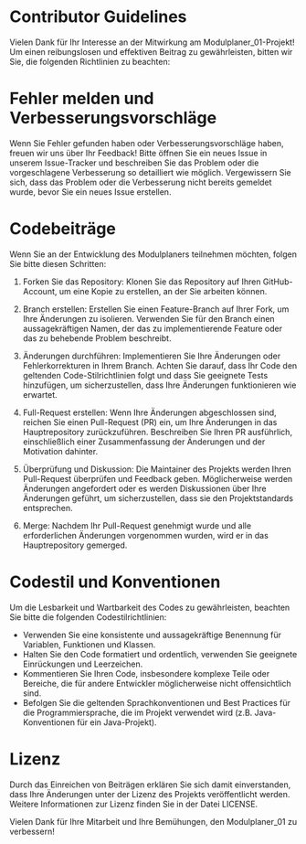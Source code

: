 # Contributor Guidelines
Vielen Dank für Ihr Interesse an der Mitwirkung am Modulplaner_01-Projekt! Um einen reibungslosen und effektiven Beitrag zu gewährleisten, bitten wir Sie, die folgenden Richtlinien zu beachten:

# Fehler melden und Verbesserungsvorschläge
Wenn Sie Fehler gefunden haben oder Verbesserungsvorschläge haben, freuen wir uns über Ihr Feedback! Bitte öffnen Sie ein neues Issue in unserem Issue-Tracker und beschreiben Sie das Problem oder die vorgeschlagene Verbesserung so detailliert wie möglich. Vergewissern Sie sich, dass das Problem oder die Verbesserung nicht bereits gemeldet wurde, bevor Sie ein neues Issue erstellen.

# Codebeiträge
Wenn Sie an der Entwicklung des Modulplaners teilnehmen möchten, folgen Sie bitte diesen Schritten:

1.  Forken Sie das Repository: Klonen Sie das Repository auf Ihren GitHub-Account, um eine Kopie zu erstellen, an der Sie arbeiten können.

2.  Branch erstellen: Erstellen Sie einen Feature-Branch auf Ihrer Fork, um Ihre Änderungen zu isolieren. Verwenden Sie für den Branch einen aussagekräftigen Namen, der das zu implementierende Feature oder das zu behebende Problem beschreibt.

3.  Änderungen durchführen: Implementieren Sie Ihre Änderungen oder Fehlerkorrekturen in Ihrem Branch. Achten Sie darauf, dass Ihr Code den geltenden Code-Stilrichtlinien folgt und dass Sie geeignete Tests hinzufügen, um sicherzustellen, dass Ihre Änderungen funktionieren wie erwartet.

4. Full-Request erstellen: Wenn Ihre Änderungen abgeschlossen sind, reichen Sie einen Pull-Request (PR) ein, um Ihre Änderungen in das Hauptrepository zurückzuführen. Beschreiben Sie Ihren PR ausführlich, einschließlich einer Zusammenfassung der Änderungen und der Motivation dahinter.

5. Überprüfung und Diskussion: Die Maintainer des Projekts werden Ihren Pull-Request überprüfen und Feedback geben. Möglicherweise werden Änderungen angefordert oder es werden Diskussionen über Ihre Änderungen geführt, um sicherzustellen, dass sie den Projektstandards entsprechen.

6. Merge: Nachdem Ihr Pull-Request genehmigt wurde und alle erforderlichen Änderungen vorgenommen wurden, wird er in das Hauptrepository gemerged.

# Codestil und Konventionen
Um die Lesbarkeit und Wartbarkeit des Codes zu gewährleisten, beachten Sie bitte die folgenden Codestilrichtlinien:

* Verwenden Sie eine konsistente und aussagekräftige Benennung für Variablen, Funktionen und Klassen.
* Halten Sie den Code formatiert und ordentlich, verwenden Sie geeignete Einrückungen und Leerzeichen.
* Kommentieren Sie Ihren Code, insbesondere komplexe Teile oder Bereiche, die für andere Entwickler möglicherweise nicht offensichtlich sind.
* Befolgen Sie die geltenden Sprachkonventionen und Best Practices für die Programmiersprache, die im Projekt verwendet wird (z.B. Java-Konventionen für ein Java-Projekt).

# Lizenz
Durch das Einreichen von Beiträgen erklären Sie sich damit einverstanden, dass Ihre Änderungen unter der Lizenz des Projekts veröffentlicht werden. Weitere Informationen zur Lizenz finden Sie in der Datei LICENSE.

Vielen Dank für Ihre Mitarbeit und Ihre Bemühungen, den Modulplaner_01 zu verbessern!
